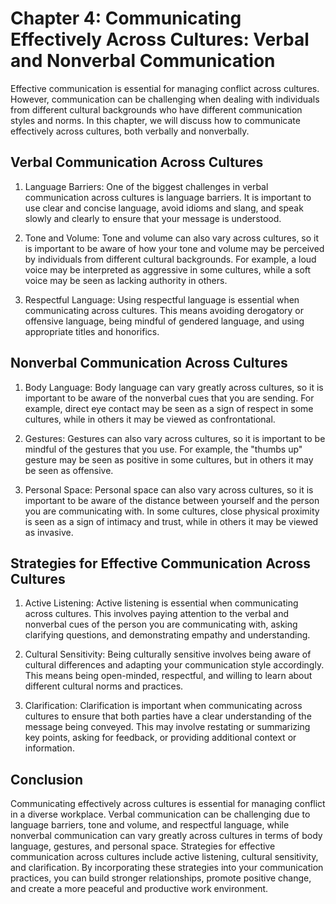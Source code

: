 Chapter 4: Communicating Effectively Across Cultures: Verbal and Nonverbal Communication
========================================================================================

Effective communication is essential for managing conflict across cultures. However, communication can be challenging when dealing with individuals from different cultural backgrounds who have different communication styles and norms. In this chapter, we will discuss how to communicate effectively across cultures, both verbally and nonverbally.

Verbal Communication Across Cultures
------------------------------------

1. Language Barriers: One of the biggest challenges in verbal communication across cultures is language barriers. It is important to use clear and concise language, avoid idioms and slang, and speak slowly and clearly to ensure that your message is understood.

2. Tone and Volume: Tone and volume can also vary across cultures, so it is important to be aware of how your tone and volume may be perceived by individuals from different cultural backgrounds. For example, a loud voice may be interpreted as aggressive in some cultures, while a soft voice may be seen as lacking authority in others.

3. Respectful Language: Using respectful language is essential when communicating across cultures. This means avoiding derogatory or offensive language, being mindful of gendered language, and using appropriate titles and honorifics.

Nonverbal Communication Across Cultures
---------------------------------------

1. Body Language: Body language can vary greatly across cultures, so it is important to be aware of the nonverbal cues that you are sending. For example, direct eye contact may be seen as a sign of respect in some cultures, while in others it may be viewed as confrontational.

2. Gestures: Gestures can also vary across cultures, so it is important to be mindful of the gestures that you use. For example, the "thumbs up" gesture may be seen as positive in some cultures, but in others it may be seen as offensive.

3. Personal Space: Personal space can also vary across cultures, so it is important to be aware of the distance between yourself and the person you are communicating with. In some cultures, close physical proximity is seen as a sign of intimacy and trust, while in others it may be viewed as invasive.

Strategies for Effective Communication Across Cultures
------------------------------------------------------

1. Active Listening: Active listening is essential when communicating across cultures. This involves paying attention to the verbal and nonverbal cues of the person you are communicating with, asking clarifying questions, and demonstrating empathy and understanding.

2. Cultural Sensitivity: Being culturally sensitive involves being aware of cultural differences and adapting your communication style accordingly. This means being open-minded, respectful, and willing to learn about different cultural norms and practices.

3. Clarification: Clarification is important when communicating across cultures to ensure that both parties have a clear understanding of the message being conveyed. This may involve restating or summarizing key points, asking for feedback, or providing additional context or information.

Conclusion
----------

Communicating effectively across cultures is essential for managing conflict in a diverse workplace. Verbal communication can be challenging due to language barriers, tone and volume, and respectful language, while nonverbal communication can vary greatly across cultures in terms of body language, gestures, and personal space. Strategies for effective communication across cultures include active listening, cultural sensitivity, and clarification. By incorporating these strategies into your communication practices, you can build stronger relationships, promote positive change, and create a more peaceful and productive work environment.
